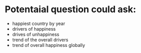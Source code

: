 # Potentaial question could ask:
  * happiest country by year
  * drivers of happiness
  * drives of unhappiness
  * trend of the overall drivers 
  * trend of overall happiness globally 
